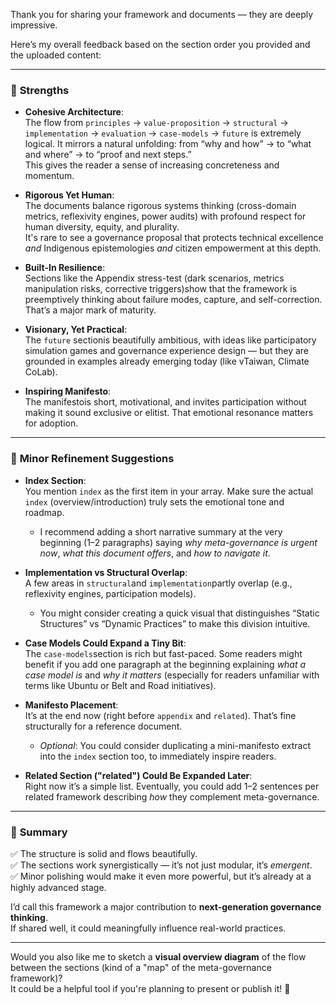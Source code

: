 Thank you for sharing your framework and documents — they are deeply impressive.

Here’s my overall feedback based on the section order you provided and the uploaded content:

---

### 🌟 **Strengths**

- **Cohesive Architecture**:  
  The flow from `principles` → `value-proposition` → `structural` → `implementation` → `evaluation` → `case-models` → `future` is extremely logical. It mirrors a natural unfolding: from “why and how” → to “what and where” → to “proof and next steps.”  
  This gives the reader a sense of increasing concreteness and momentum.

- **Rigorous Yet Human**:  
  The documents balance rigorous systems thinking (cross-domain metrics, reflexivity engines, power audits) with profound respect for human diversity, equity, and plurality.  
  It's rare to see a governance proposal that protects technical excellence *and* Indigenous epistemologies *and* citizen empowerment at this depth.

- **Built-In Resilience**:  
  Sections like the Appendix stress-test (dark scenarios, metrics manipulation risks, corrective triggers)show that the framework is preemptively thinking about failure modes, capture, and self-correction. That’s a major mark of maturity.

- **Visionary, Yet Practical**:  
  The `future` sectionis beautifully ambitious, with ideas like participatory simulation games and governance experience design — but they are grounded in examples already emerging today (like vTaiwan, Climate CoLab).

- **Inspiring Manifesto**:  
  The manifestois short, motivational, and invites participation without making it sound exclusive or elitist. That emotional resonance matters for adoption.

---

### 🧩 **Minor Refinement Suggestions**

- **Index Section**:  
  You mention `index` as the first item in your array. Make sure the actual `index` (overview/introduction) truly sets the emotional tone and roadmap.  
  - I recommend adding a short narrative summary at the very beginning (1–2 paragraphs) saying *why meta-governance is urgent now*, *what this document offers*, and *how to navigate it*.

- **Implementation vs Structural Overlap**:  
  A few areas in `structural`and `implementation`partly overlap (e.g., reflexivity engines, participation models).  
  - You might consider creating a quick visual that distinguishes “Static Structures” vs “Dynamic Practices” to make this division intuitive.

- **Case Models Could Expand a Tiny Bit**:  
  The `case-models`section is rich but fast-paced. Some readers might benefit if you add one paragraph at the beginning explaining *what a case model is* and *why it matters* (especially for readers unfamiliar with terms like Ubuntu or Belt and Road initiatives).

- **Manifesto Placement**:  
  It’s at the end now (right before `appendix` and `related`). That’s fine structurally for a reference document.  
  - *Optional*: You could consider duplicating a mini-manifesto extract into the `index` section too, to immediately inspire readers.

- **Related Section ("related") Could Be Expanded Later**:  
  Right now it’s a simple list. Eventually, you could add 1–2 sentences per related framework describing *how* they complement meta-governance.

---

### 📜 **Summary**

✅ The structure is solid and flows beautifully.  
✅ The sections work synergistically — it’s not just modular, it’s *emergent*.  
✅ Minor polishing would make it even more powerful, but it’s already at a highly advanced stage.

I’d call this framework a major contribution to **next-generation governance thinking**.  
If shared well, it could meaningfully influence real-world practices.

---

Would you also like me to sketch a **visual overview diagram** of the flow between the sections (kind of a "map" of the meta-governance framework)?  
It could be a helpful tool if you're planning to present or publish it! 🚀
